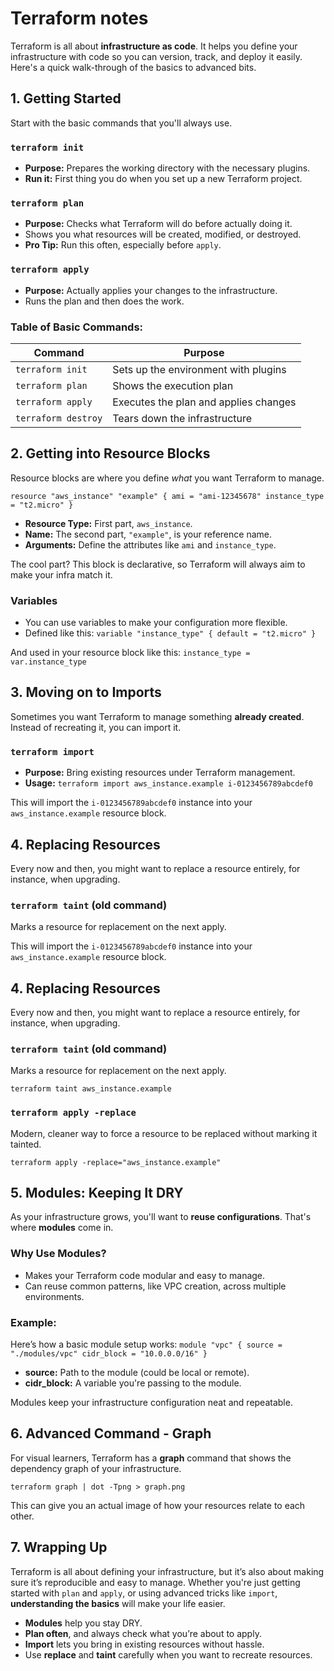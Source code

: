 # Terraform notes

Terraform is all about **infrastructure as code**. It helps you define your infrastructure with code so you can version, track, and deploy it easily. Here's a quick walk-through of the basics to advanced bits.

## 1. Getting Started

Start with the basic commands that you'll always use.

### `terraform init`
- **Purpose:** Prepares the working directory with the necessary plugins.
- **Run it:** First thing you do when you set up a new Terraform project.


### `terraform plan`
- **Purpose:** Checks what Terraform will do before actually doing it.
- Shows you what resources will be created, modified, or destroyed.
- **Pro Tip:** Run this often, especially before `apply`.


### `terraform apply`
- **Purpose:** Actually applies your changes to the infrastructure.
- Runs the plan and then does the work.


### Table of Basic Commands:
| Command               | Purpose                          |
|----------------------|----------------------------------|
| `terraform init`     | Sets up the environment with plugins |
| `terraform plan`     | Shows the execution plan         |
| `terraform apply`    | Executes the plan and applies changes |
| `terraform destroy`  | Tears down the infrastructure     |

## 2. Getting into Resource Blocks

Resource blocks are where you define *what* you want Terraform to manage.

`resource "aws_instance" "example" { ami = "ami-12345678" instance_type = "t2.micro" }`

- **Resource Type:** First part, `aws_instance`.
- **Name:** The second part, `"example"`, is your reference name.
- **Arguments:** Define the attributes like `ami` and `instance_type`.

The cool part? This block is declarative, so Terraform will always aim to make your infra match it.

### Variables
- You can use variables to make your configuration more flexible.
- Defined like this:
`variable "instance_type" { default = "t2.micro" }`

And used in your resource block like this: `instance_type = var.instance_type`


## 3. Moving on to Imports

Sometimes you want Terraform to manage something **already created**. Instead of recreating it, you can import it.

### `terraform import`
- **Purpose:** Bring existing resources under Terraform management.
- **Usage:** `terraform import aws_instance.example i-0123456789abcdef0`


This will import the `i-0123456789abcdef0` instance into your `aws_instance.example` resource block.

## 4. Replacing Resources

Every now and then, you might want to replace a resource entirely, for instance, when upgrading.

### `terraform taint` (old command)
Marks a resource for replacement on the next apply.


This will import the `i-0123456789abcdef0` instance into your `aws_instance.example` resource block.

## 4. Replacing Resources

Every now and then, you might want to replace a resource entirely, for instance, when upgrading.

### `terraform taint` (old command)
Marks a resource for replacement on the next apply.

`terraform taint aws_instance.example`


### `terraform apply -replace`
Modern, cleaner way to force a resource to be replaced without marking it tainted.

`terraform apply -replace="aws_instance.example"`


## 5. Modules: Keeping It DRY

As your infrastructure grows, you'll want to **reuse configurations**. That's where **modules** come in.

### Why Use Modules?
- Makes your Terraform code modular and easy to manage.
- Can reuse common patterns, like VPC creation, across multiple environments.

### Example:
Here’s how a basic module setup works: `module "vpc" { source = "./modules/vpc" cidr_block = "10.0.0.0/16" }`


- **source:** Path to the module (could be local or remote).
- **cidr_block:** A variable you're passing to the module.

Modules keep your infrastructure configuration neat and repeatable.

## 6. Advanced Command - Graph

For visual learners, Terraform has a **graph** command that shows the dependency graph of your infrastructure.

`terraform graph | dot -Tpng > graph.png`


This can give you an actual image of how your resources relate to each other.

## 7. Wrapping Up

Terraform is all about defining your infrastructure, but it’s also about making sure it’s reproducible and easy to manage. Whether you're just getting started with `plan` and `apply`, or using advanced tricks like `import`, **understanding the basics** will make your life easier.

- **Modules** help you stay DRY.
- **Plan often**, and always check what you’re about to apply.
- **Import** lets you bring in existing resources without hassle.
- Use **replace** and **taint** carefully when you want to recreate resources.
